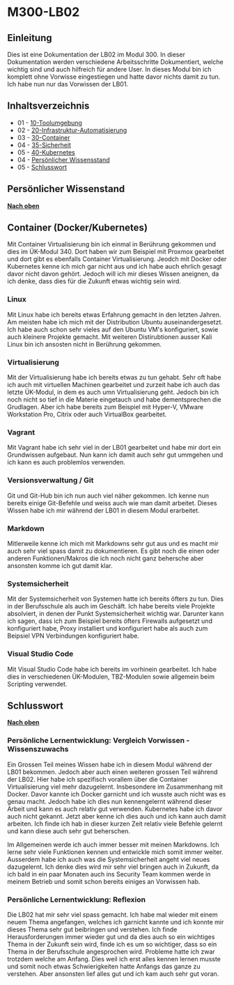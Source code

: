 # M300-LB02

## Einleitung

Dies ist eine Dokumentation der LB02 im Modul 300. In dieser Dokumentation werden verschiedene Arbeitsschritte Dokumentiert, welche wichtig sind und auch hilfreich für andere User. In dieses Modul bin ich komplett ohne Vorwisse eingestiegen und hatte davor nichts damit zu tun. Ich habe nun nur das Vorwissen der LB01.

## Inhaltsverzeichnis

* 01 - [10-Toolumgebung](10_Toolumgebung)
* 02 - [20-Infrastruktur-Automatisierung](/20_Infrastruktur_automatisierung)
* 03 - [30-Container](/30_Container/README.md)
* 04 - [35-Sicherheit](35_Sicherheit/README.md)
* 05 - [40-Kubernetes](40_Kubernetes/README.md)
* 04 - [Persönlicher Wissensstand](#persönlicher-wissenstand)
* 05 - [Schlusswort](#schlusswort)

## Persönlicher Wissenstand

[**Nach oben**](#m300-services)

## Container (Docker/Kubernetes)

Mit Container Virtualisierung bin ich einmal in Berührung gekommen und dies im ÜK-Modul 340. Dort haben wir zum Beispiel mit Proxmox gearbeitet und dort gibt es ebenfalls Container Virtualisierung. Jeodch mit Docker oder Kubernetes kenne ich mich gar nicht aus und ich habe auch ehrlich gesagt davor nicht davon gehört. Jedoch will ich mir dieses Wissen aneignen, da ich denke, dass dies für die Zukunft etwas wichtig sein wird.

### Linux

Mit Linux habe ich bereits etwas Erfahrung gemacht in den letzten Jahren. Am meisten habe ich mich mit der Distribution Ubuntu auseinandergesetzt. Ich habe auch schon sehr vieles auf den Ubuntu VM's konfiguriert, sowie auch kleinere Projekte gemacht. Mit weiteren Distirubtionen ausser Kali Linux bin ich ansosten nicht in Berührung gekommen.

### Virtualisierung

Mit der Virtualisierung habe ich bereits etwas zu tun gehabt. Sehr oft habe ich auch mit virtuellen Machinen gearbeitet und zurzeit habe ich auch das letzte ÜK-Modul, in dem es auch umn Virtualisierung geht. Jedoch bin ich noch nicht so tief in die Materie eingetauch und habe dementsprechen die Grudlagen. Aber ich habe bereits zum Beispiel mit Hyper-V, VMware Workstation Pro, Citrix oder auch VirtualBox gearbeitet.

### Vagrant

Mit Vagrant habe ich sehr viel in der LB01 gearbeitet und habe mir dort ein Grundwissen aufgebaut. Nun kann ich damit auch sehr gut ummgehen und ich kann es auch problemlos verwenden.

### Versionsverwaltung / Git

Git und Git-Hub bin ich nun auch viel näher gekommen. Ich kenne nun bereits einige Git-Befehle und weiss auch wie man damit arbeitet. Dieses Wissen habe ich mir während der LB01 in diesem Modul erarbeitet.

### Markdown

Mitlerweile kenne ich mich mit Markdowns sehr gut aus und es macht mir auch sehr viel spass damit zu dokumentieren. Es gibt noch die einen oder anderen Funktionen/Makros die ich noch nicht ganz behersche aber ansonsten komme ich gut damit klar.

### Systemsicherheit

Mit der Systemsicherheit von Systemen hatte ich bereits öfters zu tun. Dies in der Berufsschule als auch im Geschäft. Ich habe bereits viele Projekte absolviert, in denen der Punkt Systemsicherheit wichtig war. Darunter kann ich sagen, dass ich zum Beispiel bereits öfters Firewalls aufgesetzt und konfiguriert habe, Proxy installiert und konfiguriert habe als auch zum Beipsiel VPN Verbindungen konfiguriert habe.

### Visual Studio Code

Mit Visual Studio Code habe ich bereits im vorhinein gearbeitet. Ich habe dies in verschiedenen ÜK-Modulen, TBZ-Modulen sowie allgemein beim Scripting verwendet.

## Schlusswort

[**Nach oben**](#m300-services)

### Persönliche Lernentwicklung: Vergleich Vorwissen - Wissenszuwachs

Ein Grossen Teil meines Wissen habe ich in diesem Modul während der LB01 bekommen. Jedoch aber auch einen weiteren grossen Teil während der LB02. Hier habe ich spezifisch vorallem über die Container Virtualisierung viel mehr dazugelernt. Insbesondere im Zusammenhang mit Docker. Davor kannte ich Docker garnicht und ich wusste auch nicht was es genau macht. Jedoch habe ich dies nun kennengelernt während dieser Arbeit und kann es auch relativ gut verwenden. Kubernetes habe ich davor auch nicht gekannt. Jetzt aber kenne ich dies auch und ich kann auch damit arbeiten. Ich finde ich hab in dieser kurzen Zeit relativ viele Befehle gelernt und kann diese auch sehr gut beherschen.

Im Allgemeinen werde ich auch immer besser mit meinen Markdowns. Ich lerne sehr viele Funktionen kennen und entwickle mich somit immer weiter.
Ausserdem habe ich auch was die Systemsicherheit angeht viel neues dazugelernt. Ich denke dies wird mir sehr viel bringen auch in Zukunft, da ich bald in ein paar Monaten auch ins Security Team kommen werde in meinem Betrieb und somit schon bereits einiges an Vorwissen hab.

### Persönliche Lernentwicklung: Reflexion

Die LB02 hat mir sehr viel spass gemacht. Ich habe mal wieder mit einem neuem Thema angefangen, welches ich garnicht kannte und ich konnte mir dieses Thema sehr gut beibringen und verstehen. Ich finde Herausforderungen immer wieder gut und da dies auch so ein wichtiges Thema in der Zukunft sein wird, finde ich es um so wichtiger, dass so ein Thema in der Berufsschule angesprochen wird. Probleme hatte ich zwar trotzdem welche am Anfang. Dies weil ich erst alles kennen lernen musste und somit noch etwas Schwierigkeiten hatte Anfangs das ganze zu verstehen. Aber ansonsten lief alles gut und ich kam auch sehr gut voran.